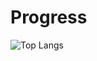 # Progress

![Top Langs](https://github-readme-stats.vercel.app/api/top-langs/?username=G-Ganesh83&exclude_repo=github-readme-stats,G-Ganesh83.github.io)

